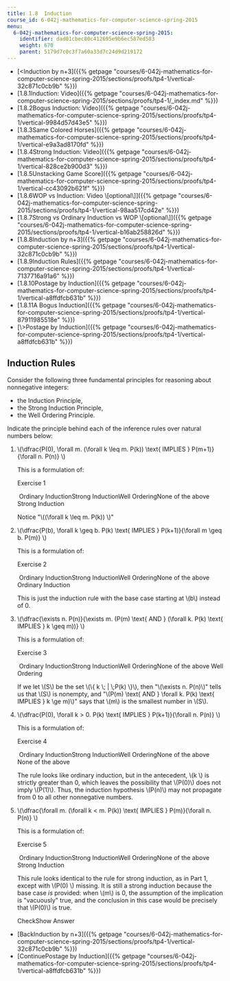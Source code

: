 ```yaml
---
title: 1.8  Induction
course_id: 6-042j-mathematics-for-computer-science-spring-2015
menu:
  6-042j-mathematics-for-computer-science-spring-2015:
    identifier: dad01cbec80c412695e9b6ec587ed583
    weight: 670
    parent: 5179d7c0c3f7a60a33d7c24d9d219172
---
```

*   [<Induction by n+3]({{% getpage "courses/6-042j-mathematics-for-computer-science-spring-2015/sections/proofs/tp4-1/vertical-32c871c0cb9b" %}})
*   [1.8.1Induction: Video]({{% getpage "courses/6-042j-mathematics-for-computer-science-spring-2015/sections/proofs/tp4-1/_index.md" %}})
*   [1.8.2Bogus Induction: Video]({{% getpage "courses/6-042j-mathematics-for-computer-science-spring-2015/sections/proofs/tp4-1/vertical-9984d57d43e5" %}})
*   [1.8.3Same Colored Horses]({{% getpage "courses/6-042j-mathematics-for-computer-science-spring-2015/sections/proofs/tp4-1/vertical-e9a3ad8170fd" %}})
*   [1.8.4Strong Induction: Video]({{% getpage "courses/6-042j-mathematics-for-computer-science-spring-2015/sections/proofs/tp4-1/vertical-828ce2b900d3" %}})
*   [1.8.5Unstacking Game Score]({{% getpage "courses/6-042j-mathematics-for-computer-science-spring-2015/sections/proofs/tp4-1/vertical-cc43092b621f" %}})
*   [1.8.6WOP vs Induction: Video \\\[optional\\\]]({{% getpage "courses/6-042j-mathematics-for-computer-science-spring-2015/sections/proofs/tp4-1/vertical-98aa517cd42e" %}})
*   [1.8.7Strong vs Ordinary Induction vs WOP \\\[optional\\\]]({{% getpage "courses/6-042j-mathematics-for-computer-science-spring-2015/sections/proofs/tp4-1/vertical-b16ab258826d" %}})
*   [1.8.8Induction by n+3]({{% getpage "courses/6-042j-mathematics-for-computer-science-spring-2015/sections/proofs/tp4-1/vertical-32c871c0cb9b" %}})
*   [1.8.9Induction Rules]({{% getpage "courses/6-042j-mathematics-for-computer-science-spring-2015/sections/proofs/tp4-1/vertical-7137716a91a6" %}})
*   [1.8.10Postage by Induction]({{% getpage "courses/6-042j-mathematics-for-computer-science-spring-2015/sections/proofs/tp4-1/vertical-a8ffdfcb631b" %}})
*   [1.8.11A Bogus Induction]({{% getpage "courses/6-042j-mathematics-for-computer-science-spring-2015/sections/proofs/tp4-1/vertical-87911985518e" %}})
*   [\\>Postage by Induction]({{% getpage "courses/6-042j-mathematics-for-computer-science-spring-2015/sections/proofs/tp4-1/vertical-a8ffdfcb631b" %}})

Induction Rules
---------------

  

Consider the following three fundamental principles for reasoning about nonnegative integers:

*   the Induction Principle,
*   the Strong Induction Principle,
*   the Well Ordering Principle.

Indicate the principle behind each of the inference rules over natural numbers below:

1.  \\(\\dfrac{P(0), \\forall m. (\\forall k \\leq m. P(k)) \\text{ IMPLIES } P(m+1)}{\\forall n. P(n)} \\)
    
    This is a formulation of:
    
    Exercise 1
    
    &nbsp;Ordinary InductionStrong InductionWell OrderingNone of the above Strong Induction&nbsp;
    
    Notice "\\((\\forall k \\leq m. P(k)) \\)"
    
2.  \\(\\dfrac{P(b), \\forall k \\geq b. P(k) \\text{ IMPLIES } P(k+1)}{\\forall m \\geq b. P(m)} \\)
    
    This is a formulation of:
    
    Exercise 2
    
    &nbsp;Ordinary InductionStrong InductionWell OrderingNone of the above Ordinary Induction&nbsp;
    
    This is just the induction rule with the base case starting at \\(b\\) instead of 0.
    
3.  \\(\\dfrac{\\exists n. P(n)}{\\exists m. (P(m) \\text{ AND } (\\forall k. P(k) \\text{ IMPLIES } k \\geq m))} \\)
    
    This is a formulation of:
    
    Exercise 3
    
    &nbsp;Ordinary InductionStrong InductionWell OrderingNone of the above Well Ordering&nbsp;
    
    If we let \\(S\\) be the set \\(\\{ k \\; | \\;P(k) \\}\\), then "\\(\\exists n. P(n)\\)" tells us that \\(S\\) is nonempty, and "\\(P(m) \\text{ AND } \\forall k. P(k) \\text{ IMPLIES } k \\ge m)\\)" says that \\(m\\) is the smallest number in \\(S\\).
    
4.  \\(\\dfrac{P(0), \\forall k > 0. P(k) \\text{ IMPLIES } P(k+1)}{\\forall n. P(n)} \\)
    
    This is a formulation of:
    
    Exercise 4
    
    &nbsp;Ordinary InductionStrong InductionWell OrderingNone of the above None of the above&nbsp;
    
    The rule looks like ordinary induction, but in the antecedent, \\(k \\) is strictly greater than 0, which leaves the possibility that \\(P(0)\\) does not imply \\(P(1)\\). Thus, the induction hypothesis \\(P(n)\\) may not propagate from 0 to all other nonnegative numbers.
    
5.  \\(\\dfrac{\\forall m. (\\forall k < m. P(k)) \\text{ IMPLIES } P(m)}{\\forall n. P(n)} \\)
    
    This is a formulation of:
    
    Exercise 5
    
    &nbsp;Ordinary InductionStrong InductionWell OrderingNone of the above Strong Induction&nbsp;
    
    This rule looks identical to the rule for strong induction, as in Part 1, except with \\(P(0) \\) missing. It is still a strong induction because the base case _is_ provided: when \\(m\\) is 0, the assumption of the implication is "vacuously" true, and the conclusion in this case would be precisely that \\(P(0)\\) is true.
    
    CheckShow Answer
    

*   [BackInduction by n+3]({{% getpage "courses/6-042j-mathematics-for-computer-science-spring-2015/sections/proofs/tp4-1/vertical-32c871c0cb9b" %}})
*   [ContinuePostage by Induction]({{% getpage "courses/6-042j-mathematics-for-computer-science-spring-2015/sections/proofs/tp4-1/vertical-a8ffdfcb631b" %}})